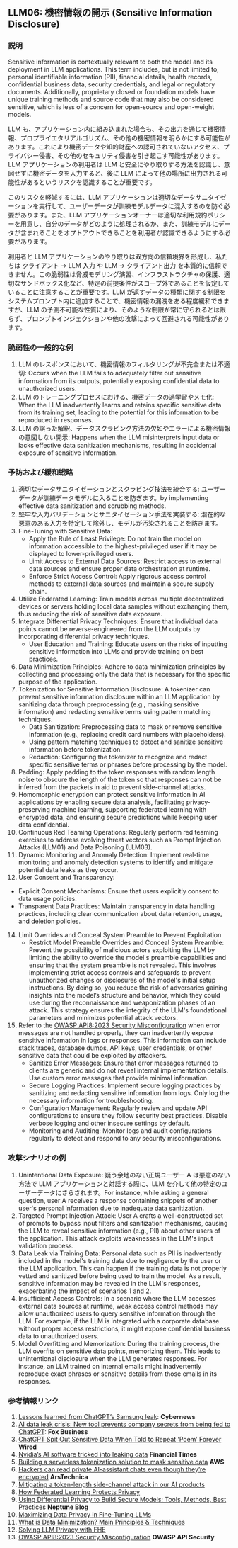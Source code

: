 ## LLM06: 機密情報の開示 (Sensitive Information Disclosure)

### 説明

Sensitive information is contextually relevant to both the model and its deployment in LLM applications. This term includes, but is not limited to, personal identifiable information (PII), financial details, health records, confidential business data, security credentials, and legal or regulatory documents. Additionally, proprietary closed or foundation models have unique training methods and source code that may also be considered sensitive, which is less of a concern for open-source and open-weight models.

LLM も、アプリケーション内に組み込まれた場合も、その出力を通じて機密情報、プロプライエタリアルゴリズム、その他の機密情報を明らかにする可能性があります。これにより機密データや知的財産への認可されていないアクセス、プライバシー侵害、その他のセキュリティ侵害を引き起こす可能性があります。LLM アプリケーションの利用者は LLM と安全にやり取りする方法を認識し、意図せずに機密データを入力すると、後に LLM によって他の場所に出力される可能性があるというリスクを認識することが重要です。

このリスクを軽減するには、LLM アプリケーションは適切なデータサニタイゼーションを実行して、ユーザーデータが訓練モデルデータに混入するのを防ぐ必要があります。また、LLM アプリケーションオーナーは適切な利用規約ポリシーを用意し、自分のデータがどのように処理されるか、また、訓練モデルにデータが含まれることをオプトアウトできることを利用者が認識できるようにする必要があります。

利用者と LLM アプリケーションのやり取りは双方向の信頼境界を形成し、私たちは クライアント → LLM 入力 や LLM → クライアント出力 を本質的に信頼できません。この脆弱性は脅威モデリング演習、インフラストラクチャの保護、適切なサンドボックス化など、特定の前提条件がスコープ外であることを仮定していることに注意することが重要です。LLM が返すデータの種類に関する制限をシステムプロンプト内に追加することで、機密情報の漏洩をある程度緩和できますが、LLM の予測不可能な性質により、そのような制限が常に守られるとは限らず、プロンプトインジェクションや他の攻撃によって回避される可能性があります。

### 脆弱性の一般的な例

1. LLM のレスポンスにおいて、機密情報のフィルタリングが不完全または不適切: Occurs when the LLM fails to adequately filter out sensitive information from its outputs, potentially exposing confidential data to unauthorized users.
2. LLM のトレーニングプロセスにおける、機密データの過学習やメモ化: When the LLM inadvertently learns and retains specific sensitive data from its training set, leading to the potential for this information to be reproduced in responses.
3. LLM の誤った解釈、データスクラビング方法の欠如やエラーによる機密情報の意図しない開示: Happens when the LLM misinterprets input data or lacks effective data sanitization mechanisms, resulting in accidental exposure of sensitive information.

### 予防および緩和戦略

1. 適切なデータサニタイゼーションとスクラビング技法を統合する: ユーザーデータが訓練データモデルに入ることを防ぎます。by implementing effective data sanitization and scrubbing methods.
2. 堅牢な入力バリデーションとサニタイゼーション手法を実装する: 潜在的な悪意のある入力を特定して除外し、モデルが汚染されることを防ぎます。
3. Fine-Tuning with Sensitive Data:
   - Apply the Rule of Least Privilege: Do not train the model on information accessible to the highest-privileged user if it may be displayed to lower-privileged users.
   - Limit Access to External Data Sources: Restrict access to external data sources and ensure proper data orchestration at runtime.
   - Enforce Strict Access Control: Apply rigorous access control methods to external data sources and maintain a secure supply chain.
4. Utilize Federated Learning: Train models across multiple decentralized devices or servers holding local data samples without exchanging them, thus reducing the risk of sensitive data exposure.
5. Integrate Differential Privacy Techniques: Ensure that individual data points cannot be reverse-engineered from the LLM outputs by incorporating differential privacy techniques.
   - User Education and Training: Educate users on the risks of inputting sensitive information into LLMs and provide training on best practices.
6. Data Minimization Principles: Adhere to data minimization principles by collecting and processing only the data that is necessary for the specific purpose of the application.
7. Tokenization for Sensitive Information Disclosure: A tokenizer can prevent sensitive information disclosure within an LLM application by sanitizing data through preprocessing (e.g., masking sensitive information) and redacting sensitive terms using pattern matching techniques.
   - Data Sanitization: Preprocessing data to mask or remove sensitive information (e.g., replacing credit card numbers with placeholders).
   - Using pattern matching techniques to detect and sanitize sensitive information before tokenization.
   - Redaction: Configuring the tokenizer to recognize and redact specific sensitive terms or phrases before processing by the model.
9. Padding: Apply padding to the token responses with random length noise to obscure the length of the token so that responses can not be inferred from the packets in aid to prevent side-channel attacks.
10. Homomorphic encryption can protect sensitive information in AI applications by enabling secure data analysis, facilitating privacy-preserving machine learning, supporting federated learning with encrypted data, and ensuring secure predictions while keeping user data confidential.
11. Continuous Red Teaming Operations: Regularly perform red teaming exercises to address evolving threat vectors such as Prompt Injection Attacks (LLM01) and Data Poisoning (LLM03).
12. Dynamic Monitoring and Anomaly Detection: Implement real-time monitoring and anomaly detection systems to identify and mitigate potential data leaks as they occur.
13. User Consent and Transparency:
   - Explicit Consent Mechanisms: Ensure that users explicitly consent to data usage policies.
   - Transparent Data Practices: Maintain transparency in data handling practices, including clear communication about data retention, usage, and deletion policies.
14. Limit Overrides and Conceal System Preamble to Prevent Exploitation
       - Restrict Model Preamble Overrides and Conceal System Preamble: Prevent the possibility of malicious actors exploiting the LLM by limiting the ability to override the model's preamble capabilities and ensuring that the system preamble is  not revealed. This involves implementing strict access controls and safeguards to prevent unauthorized changes or disclosures of the model's initial setup instructions. By doing so, you reduce the risk of adversaries gaining insights into the model’s structure and behavior, which they could use during the reconnaissance and weaponization phases of an attack. This strategy ensures the integrity of the LLM's foundational parameters and minimizes potential attack vectors.
15. Refer to the [OWASP API8:2023 Security Misconfiguration](https://owasp.org/API-Security/editions/2023/en/0xa8-security-misconfiguration/) when error messages are not handled properly, they can inadvertently expose sensitive information in logs or responses. This information can include stack traces, database dumps, API keys, user credentials, or other sensitive data that could be exploited by attackers.
       - Sanitize Error Messages: Ensure that error messages returned to clients are generic and do not reveal internal implementation details. Use custom error messages that provide minimal information.
       - Secure Logging Practices: Implement secure logging practices by sanitizing and redacting sensitive information from logs. Only log the necessary information for troubleshooting.
       - Configuration Management: Regularly review and update API configurations to ensure they follow security best practices. Disable verbose logging and other insecure settings by default.
       - Monitoring and Auditing: Monitor logs and audit configurations regularly to detect and respond to any security misconfigurations.

### 攻撃シナリオの例

1. Unintentional Data Exposure: 疑う余地のない正規ユーザー A は悪意のない方法で LLM アプリケーションと対話する際に、LLM を介して他の特定のユーザーデータにさらされます。For instance, while asking a general question, user A receives a response containing snippets of another user's personal information due to inadequate data sanitization.
2. Targeted Prompt Injection Attack: User A crafts a well-constructed set of prompts to bypass input filters and sanitization mechanisms, causing the LLM to reveal sensitive information (e.g., PII) about other users of the application. This attack exploits weaknesses in the LLM's input validation process.
3. Data Leak via Training Data: Personal data such as PII is inadvertently included in the model's training data due to negligence by the user or the LLM application. This can happen if the training data is not properly vetted and sanitized before being used to train the model. As a result, sensitive information may be revealed in the LLM's responses, exacerbating the impact of scenarios 1 and 2.
4. Insufficient Access Controls: In a scenario where the LLM accesses external data sources at runtime, weak access control methods may allow unauthorized users to query sensitive information through the LLM. For example, if the LLM is integrated with a corporate database without proper access restrictions, it might expose confidential business data to unauthorized users.
5. Model Overfitting and Memorization: During the training process, the LLM overfits on sensitive data points, memorizing them. This leads to unintentional disclosure when the LLM generates responses. For instance, an LLM trained on internal emails might inadvertently reproduce exact phrases or sensitive details from those emails in its responses.

### 参考情報リンク

1. [Lessons learned from ChatGPT’s Samsung leak](https://cybernews.com/security/chatgpt-samsung-leak-explained-lessons/): **Cybernews**
2. [AI data leak crisis: New tool prevents company secrets from being fed to ChatGPT](https://www.foxbusiness.com/politics/ai-data-leak-crisis-prevent-company-secrets-chatgpt): **Fox Business**
3. [ChatGPT Spit Out Sensitive Data When Told to Repeat ‘Poem’ Forever](https://www.wired.com/story/chatgpt-poem-forever-security-roundup/) **Wired**
4. [Nvidia’s AI software tricked into leaking data](https://www.ft.com/content/5aceb7a6-9d5a-4f1f-af3d-1ef0129b0934) **Financial Times**
5. [Building a serverless tokenization solution to mask sensitive data](https://aws.amazon.com/blogs/compute/building-a-serverless-tokenization-solution-to-mask-sensitive-data/#:~:text=Tokenization%20replaces%20the%20sensitive%20data,while%20helping%20with%20data%20protection.) **AWS**
6. [Hackers can read private AI-assistant chats even though they’re encrypted](https://arstechnica.com/security/2024/03/hackers-can-read-private-ai-assistant-chats-even-though-theyre-encrypted/) **ArsTechnica**
7. [Mitigating a token-length side-channel attack in our AI products](https://blog.cloudflare.com/ai-side-channel-attack-mitigated#:~:text=The%20researchers%20suggested%20a%20few,be%20inferred%20from%20the%20packets.)
8. [How Federated Learning Protects Privacy](https://pair.withgoogle.com/explorables/federated-learning/)
9. [Using Differential Privacy to Build Secure Models: Tools, Methods, Best Practices](https://neptune.ai/blog/using-differential-privacy-to-build-secure-models-tools-methods-best-practices) **Neptune Blog**
10. [Maximizing Data Privacy in Fine-Tuning LLMs](https://pvml.com/maximizing-data-privacy-in-fine-tuning-llms/#:~:text=of%20customer%20trust.-,Organizations%20that%20fail%20to%20protect%20sensitive%20data%20during%20the%20fine,to%20concerns%20about%20data%20privacy.)
11. [What is Data Minimization? Main Principles & Techniques](https://www.piiano.com/blog/data-minimization#:~:text=Data%20minimization%20plays%20a%20big,making%20your%20data%20even%20safer.)
12. [Solving LLM Privacy with FHE](https://medium.com/@ingonyama/solving-llm-privacy-with-fhe-3486de6ee228)
13. [OWASP API8:2023 Security Misconfiguration](https://owasp.org/API-Security/editions/2023/en/0xa8-security-misconfiguration/) **OWASP API Security**
